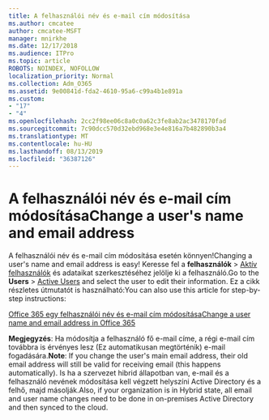 ```yaml
---
title: A felhasználói név és e-mail cím módosítása
ms.author: cmcatee
author: cmcatee-MSFT
manager: mnirkhe
ms.date: 12/17/2018
ms.audience: ITPro
ms.topic: article
ROBOTS: NOINDEX, NOFOLLOW
localization_priority: Normal
ms.collection: Adm_O365
ms.assetid: 9e00841d-fda2-4610-95a6-c99a4b1e891a
ms.custom:
- "17"
- "4"
ms.openlocfilehash: 2cc2f98ee06c8a0c0a62c3fe8ab2ac3478170fad
ms.sourcegitcommit: 7c90dcc570d32ebd968e3e4e816a7b482890b3a4
ms.translationtype: MT
ms.contentlocale: hu-HU
ms.lasthandoff: 08/13/2019
ms.locfileid: "36387126"
---
```

# <a name="change-a-users-name-and-email-address"></a><span data-ttu-id="0c0d9-102">A felhasználói név és e-mail cím módosítása</span><span class="sxs-lookup"><span data-stu-id="0c0d9-102">Change a user's name and email address</span></span>

<span data-ttu-id="0c0d9-103">A felhasználói név és e-mail cím módosítása esetén könnyen!</span><span class="sxs-lookup"><span data-stu-id="0c0d9-103">Changing a user's name and email address is easy!</span></span> <span data-ttu-id="0c0d9-104">Keresse fel a **felhasználók** \> [Aktív felhasználók](https://go.microsoft.com/fwlink/p/?linkid=834822) és adataikat szerkesztéséhez jelölje ki a felhasználó.</span><span class="sxs-lookup"><span data-stu-id="0c0d9-104">Go to the **Users** \> [Active Users](https://go.microsoft.com/fwlink/p/?linkid=834822) and select the user to edit their information.</span></span> <span data-ttu-id="0c0d9-105">Ez a cikk részletes útmutatót is használható:</span><span class="sxs-lookup"><span data-stu-id="0c0d9-105">You can also use this article for step-by-step instructions:</span></span>
  
[<span data-ttu-id="0c0d9-106">Office 365 egy felhasználói név és e-mail cím módosítása</span><span class="sxs-lookup"><span data-stu-id="0c0d9-106">Change a user name and email address in Office 365</span></span>](https://docs.microsoft.com/en-us/office365/admin/add-users/change-a-user-name-and-email-address)
  
 <span data-ttu-id="0c0d9-107">**Megjegyzés**: Ha módosítja a felhasználó fő e-mail címe, a régi e-mail cím továbbra is érvényes lesz (Ez automatikusan megtörténik) e-mail fogadására.</span><span class="sxs-lookup"><span data-stu-id="0c0d9-107">**Note**: If you change the user's main email address, their old email address will still be valid for receiving email (this happens automatically).</span></span> <span data-ttu-id="0c0d9-108">Is ha a szervezet hibrid állapotban van, e-mail és a felhasználó nevének módosítása kell végzett helyszíni Active Directory és a felhő, majd másolják.</span><span class="sxs-lookup"><span data-stu-id="0c0d9-108">Also, if your organization is in Hybrid state, all email and user name changes need to be done in on-premises Active Directory and then synced to the cloud.</span></span>